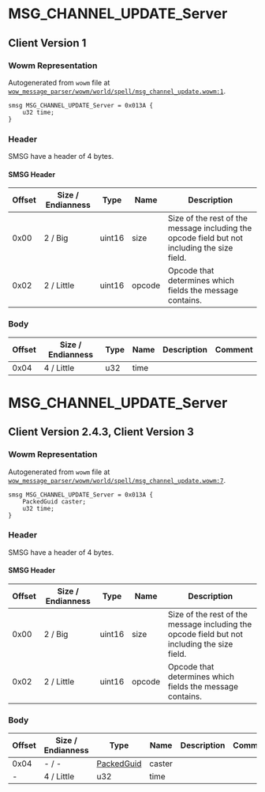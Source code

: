 # MSG_CHANNEL_UPDATE_Server

## Client Version 1

### Wowm Representation

Autogenerated from `wowm` file at [`wow_message_parser/wowm/world/spell/msg_channel_update.wowm:1`](https://github.com/gtker/wow_messages/tree/main/wow_message_parser/wowm/world/spell/msg_channel_update.wowm#L1).
```rust,ignore
smsg MSG_CHANNEL_UPDATE_Server = 0x013A {
    u32 time;
}
```
### Header

SMSG have a header of 4 bytes.

#### SMSG Header

| Offset | Size / Endianness | Type   | Name   | Description |
| ------ | ----------------- | ------ | ------ | ----------- |
| 0x00   | 2 / Big           | uint16 | size   | Size of the rest of the message including the opcode field but not including the size field.|
| 0x02   | 2 / Little        | uint16 | opcode | Opcode that determines which fields the message contains.|

### Body

| Offset | Size / Endianness | Type | Name | Description | Comment |
| ------ | ----------------- | ---- | ---- | ----------- | ------- |
| 0x04 | 4 / Little | u32 | time |  |  |

# MSG_CHANNEL_UPDATE_Server

## Client Version 2.4.3, Client Version 3

### Wowm Representation

Autogenerated from `wowm` file at [`wow_message_parser/wowm/world/spell/msg_channel_update.wowm:7`](https://github.com/gtker/wow_messages/tree/main/wow_message_parser/wowm/world/spell/msg_channel_update.wowm#L7).
```rust,ignore
smsg MSG_CHANNEL_UPDATE_Server = 0x013A {
    PackedGuid caster;
    u32 time;
}
```
### Header

SMSG have a header of 4 bytes.

#### SMSG Header

| Offset | Size / Endianness | Type   | Name   | Description |
| ------ | ----------------- | ------ | ------ | ----------- |
| 0x00   | 2 / Big           | uint16 | size   | Size of the rest of the message including the opcode field but not including the size field.|
| 0x02   | 2 / Little        | uint16 | opcode | Opcode that determines which fields the message contains.|

### Body

| Offset | Size / Endianness | Type | Name | Description | Comment |
| ------ | ----------------- | ---- | ---- | ----------- | ------- |
| 0x04 | - / - | [PackedGuid](../spec/packed-guid.md) | caster |  |  |
| - | 4 / Little | u32 | time |  |  |

